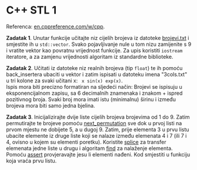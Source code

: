 # C++  STL 1

   
Referenca: [en.cppreference.com/w/cpp](http://en.cppreference.com/w/cpp).
   

  
 
**Zadatak 1**. Unutar funkcije učitajte niz cijelih brojeva iz datoteke [brojevi.txt](brojevi.txt) i 
smjestite ih u `std::vector`. Svako pojavljivanje nule u tom nizu zamijenite s 9 i vratite vektor kao 
povratnu vrijednost funkcije. Za upis koristiti `iostream` iteratore, a za zamjenu vrijednosti algoritam iz 
standardne biblioteke. 
 

 
**Zadatak 2**. Učitati iz datoteke niz realnih  brojeva (tip `float`) te ih pomoću back\_insertera  ubaciti u vektor
i zatim ispisati u datoteku imena "3cols.txt" u tri kolone za svaki učitani x: ` x sin(x) exp(x)`.  
Ispis mora biti precizno formatiran na sljedeći način: Brojevi se ispisuju u eksponencijalnom zapisu, sa 6 decimalnih 
znamenaka i znakom + ispred pozitivnog broja. Svaki broj mora imati istu (minimalnu) širinu i između brojeva 
mora biti samo jedna bjelina. 

 
**Zadatak 3**. Inicijalizirajte dvije liste cijelih brojeva brojevima od 1 do 9. Zatim permutirajte te brojeve
pomoću [next\_permutation](http://en.cppreference.com/w/cpp/algorithm/next_permutation)
sve dok u prvoj listi na prvom mjestu ne dobijete 5, a u dugoj 9. Zatim, prije elementa 3 u prvu listu ubacite elemente
iz druge liste koji se nalaze između elemenata 4 i 7 (ili 7 i 4, ovisno u kojem su elementi poretku). Koristite 
[splice](http://en.cppreference.com/w/cpp/container/list/splice) za transfer elemenata jedne 
liste u drugu i algoritam [find](http://en.cppreference.com/w/cpp/algorithm/find)
za nalaženje elementa. Pomoću [assert](http://en.cppreference.com/w/cpp/error/assert)
provjeravajte jesu li elementi nađeni. Kod smjestiti u funkciju koja vraća prvu listu. 
 

